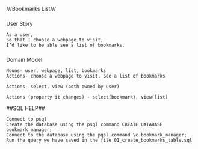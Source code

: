 ///Bookmarks List///


###
User Story
```
As a user,
So that I choose a webpage to visit,
I’d like to be able see a list of bookmarks.
```
###
Domain Model:
```
Nouns- user, webpage, list, bookmarks
Actions- choose a webpage to visit, See a list of bookmarks

Actions- select, view (both owned by user)

Actions (property it changes) - select(bookmark), view(list)
```

##SQL HELP##
```
Connect to psql
Create the database using the psql command CREATE DATABASE bookmark_manager;
Connect to the database using the pqsl command \c bookmark_manager;
Run the query we have saved in the file 01_create_bookmarks_table.sql
```
